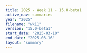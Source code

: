 ```yaml
---
title: 2025 - Week 11 - 15.0-beta1
active_nav: summaries
year: "2025"
filename: "wk11"
version: "15.0-beta1"
start_date: "2025-03-10"
end_date: "2025-03-16"
layout: "summary"
---
```

